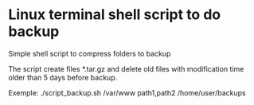 # Linux terminal shell script to do backup
Simple shell script to compress folders to backup

The script create files *.tar.gz and delete old files with modification time older than 5 days before backup.

Exemple:
./script_backup.sh /var/www path1,path2 /home/user/backups
